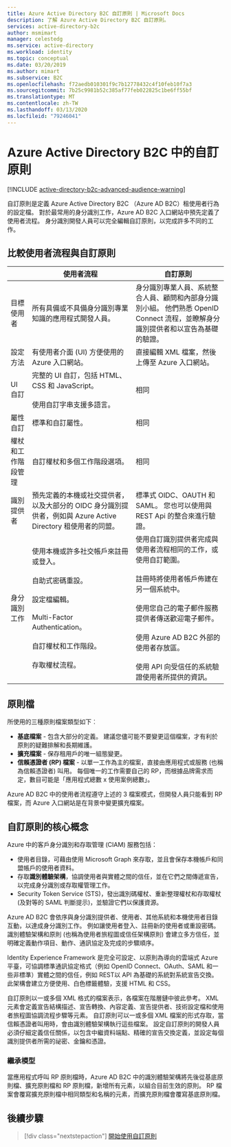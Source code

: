 ```yaml
---
title: Azure Active Directory B2C 自訂原則 | Microsoft Docs
description: 了解 Azure Active Directory B2C 自訂原則。
services: active-directory-b2c
author: msmimart
manager: celestedg
ms.service: active-directory
ms.workload: identity
ms.topic: conceptual
ms.date: 03/20/2019
ms.author: mimart
ms.subservice: B2C
ms.openlocfilehash: f72aedb010301f9c7b12778432c4f10feb10f7a3
ms.sourcegitcommit: 7b25c9981b52c385af77feb022825c1be6ff55bf
ms.translationtype: MT
ms.contentlocale: zh-TW
ms.lasthandoff: 03/13/2020
ms.locfileid: "79246041"
---
```

# <a name="custom-policies-in-azure-active-directory-b2c"></a>Azure Active Directory B2C 中的自訂原則

[!INCLUDE [active-directory-b2c-advanced-audience-warning](../../includes/active-directory-b2c-advanced-audience-warning.md)]

自訂原則是定義 Azure Active Directory B2C （Azure AD B2C）租使用者行為的設定檔。 對於最常用的身分識別工作，Azure AD B2C 入口網站中預先定義了使用者流程。 身分識別開發人員可以完全編輯自訂原則，以完成許多不同的工作。

## <a name="comparing-user-flows-and-custom-policies"></a>比較使用者流程與自訂原則

| | 使用者流程 | 自訂原則 |
|-|-------------------|-----------------|
| 目標使用者 | 所有具備或不具備身分識別專業知識的應用程式開發人員。 | 身分識別專業人員、系統整合人員、顧問和內部身分識別小組。 他們熟悉 OpenID Connect 流程，並瞭解身分識別提供者和以宣告為基礎的驗證。 |
| 設定方法 | 有使用者介面 (UI) 方便使用的 Azure 入口網站。 | 直接編輯 XML 檔案，然後上傳至 Azure 入口網站。 |
| UI 自訂 | 完整的 UI 自訂，包括 HTML、CSS 和 JavaScript。<br><br>使用自訂字串支援多語言。 | 相同 |
| 屬性自訂 | 標準和自訂屬性。 | 相同 |
| 權杖和工作階段管理 | 自訂權杖和多個工作階段選項。 | 相同 |
| 識別提供者 | 預先定義的本機或社交提供者，以及大部分的 OIDC 身分識別提供者，例如與 Azure Active Directory 租使用者的同盟。 | 標準式 OIDC、OAUTH 和 SAML。  您也可以使用與 REST Api 的整合來進行驗證。 |
| 身分識別工作 | 使用本機或許多社交帳戶來註冊或登入。<br><br>自助式密碼重設。<br><br>設定檔編輯。<br><br>Multi-Factor Authentication。<br><br>自訂權杖和工作階段。<br><br>存取權杖流程。 | 使用自訂識別提供者完成與使用者流程相同的工作，或使用自訂範圍。<br><br>註冊時將使用者帳戶佈建在另一個系統中。<br><br>使用您自己的電子郵件服務提供者傳送歡迎電子郵件。<br><br>使用 Azure AD B2C 外部的使用者存放區。<br><br>使用 API 向受信任的系統驗證使用者所提供的資訊。 |

## <a name="policy-files"></a>原則檔

所使用的三種原則檔案類型如下︰

- **基底檔案** - 包含大部分的定義。 建議您儘可能不要變更這個檔案，才有利於原則的疑難排解和長期維護。
- **擴充檔案** - 保存租用戶的唯一組態變更。
- **信賴憑證者 (RP) 檔案** - 以單一工作為主的檔案，直接由應用程式或服務 (也稱為信賴憑證者) 叫用。 每個唯一的工作需要自己的 RP，而根據品牌需求而定，數目可能是「應用程式總數 x 使用案例總數」。

Azure AD B2C 中的使用者流程遵守上述的 3 檔案模式，但開發人員只能看到 RP 檔案，而 Azure 入口網站是在背景中變更擴充檔案。

## <a name="custom-policy-core-concepts"></a>自訂原則的核心概念

Azure 中的客戶身分識別和存取管理 (CIAM) 服務包括：

- 使用者目錄，可藉由使用 Microsoft Graph 來存取，並且會保存本機帳戶和同盟帳戶的使用者資料。
- 存取**識別體驗架構**，協調使用者與實體之間的信任，並在它們之間傳遞宣告，以完成身分識別或存取權管理工作。
- Security Token Service (STS)，發出識別碼權杖、重新整理權杖和存取權杖 (及對等的 SAML 判斷提示)，並驗證它們以保護資源。

Azure AD B2C 會依序與身分識別提供者、使用者、其他系統和本機使用者目錄互動，以達成身分識別工作。 例如讓使用者登入、註冊新的使用者或重設密碼。 識別體驗架構和原則 (也稱為使用者旅程圖或信任架構原則) 會建立多方信任，並明確定義動作項目、動作、通訊協定及完成的步驟順序。

Identity Experience Framework 是完全可設定、以原則為導向的雲端式 Azure 平臺，可協調標準通訊協定格式（例如 OpenID Connect、OAuth、SAML 和一些非標準）實體之間的信任，例如 REST以 API 為基礎的系統對系統宣告交換。 此架構會建立方便使用、白色標籤體驗，支援 HTML 和 CSS。

自訂原則以一或多個 XML 格式的檔案表示，各檔案在階層鏈中彼此參考。 XML 元素會定義宣告結構描述、宣告轉換、內容定義、宣告提供者、技術設定檔和使用者旅程圖協調流程步驟等元素。 自訂原則可以一或多個 XML 檔案的形式存取，當信賴憑證者叫用時，會由識別體驗架構執行這些檔案。 設定自訂原則的開發人員必須仔細定義信任關係，以包含中繼資料端點、精確的宣告交換定義，並設定每個識別提供者所需的祕密、金鑰和憑證。

### <a name="inheritance-model"></a>繼承模型

當應用程式呼叫 RP 原則檔時，Azure AD B2C 中的識別體驗架構將先後從基底原則檔、擴充原則檔和 RP 原則檔，新增所有元素，以組合目前生效的原則。  RP 檔案會覆寫擴充原則檔中相同類型和名稱的元素，而擴充原則檔會覆寫基底原則檔。

## <a name="next-steps"></a>後續步驟

> [!div class="nextstepaction"]
> [開始使用自訂原則](custom-policy-get-started.md)
